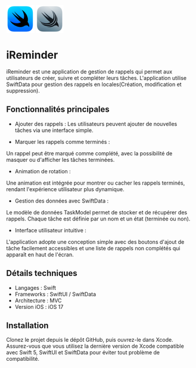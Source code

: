 <a href="https://developer.apple.com/xcode/swiftui/"> 
  <img src="https://raw.githubusercontent.com/CardinalJV/CardinalJV/main/assets/logo-swift/swiftui-96x96_2x.png" alt="SwiftUI" title="SwiftUI" width="75" height="75"/></a>
<a href="https://developer.apple.com/xcode/swiftdata/">
  <img src="https://raw.githubusercontent.com/CardinalJV/CardinalJV/main/assets/logo-swift/swiftdata-96x96_2x.png" alt="SwiftData" title="SwiftData" width="75" height="75"/></a>

# iReminder 

iReminder est une application de gestion de rappels qui permet aux utilisateurs de créer, suivre et compléter leurs tâches. L'application utilise SwiftData pour gestion des rappels en locales(Création, modification et suppression).

## Fonctionnalités principales

- Ajouter des rappels : 
Les utilisateurs peuvent ajouter de nouvelles tâches via une interface simple.

- Marquer les rappels comme terminés :

Un rappel peut être marqué comme complété, avec la possibilité de masquer ou d'afficher les tâches terminées.

- Animation de rotation :

Une animation est intégrée pour montrer ou cacher les rappels terminés, rendant l'expérience utilisateur plus dynamique.

- Gestion des données avec SwiftData :

Le modèle de données TaskModel permet de stocker et de récupérer des rappels. Chaque tâche est définie par un nom et un état (terminée ou non).

- Interface utilisateur intuitive :

L'application adopte une conception simple avec des boutons d'ajout de tâche facilement accessibles et une liste de rappels non complétés qui apparaît en haut de l'écran.

## Détails techniques

- Langages : Swift
- Frameworks : SwiftUI / SwiftData
- Architecture : MVC
- Version iOS : iOS 17

## Installation

Clonez le projet depuis le dépôt GitHub, puis ouvrez-le dans Xcode. Assurez-vous que vous utilisez la dernière version de Xcode compatible avec Swift 5, SwiftUI et SwiftData pour éviter tout problème de compatibilité.
